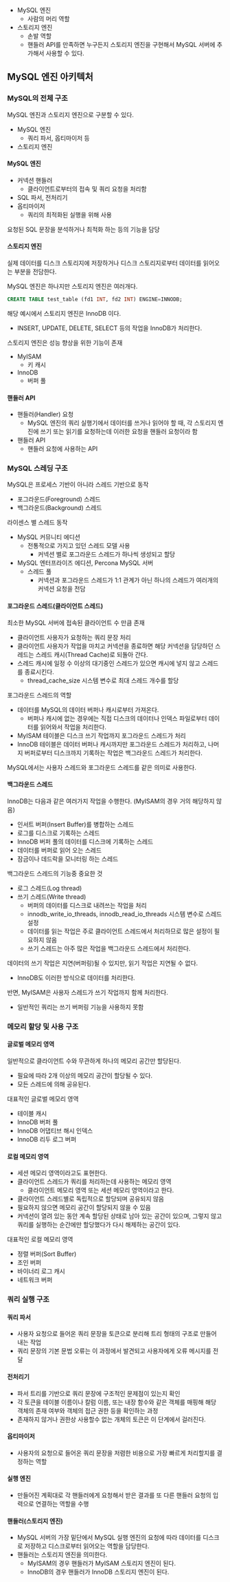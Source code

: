 - MySQL 엔진
    - 사람의 머리 역할
- 스토리지 엔진
    - 손발 역할
    - 핸들러 API를 만족하면 누구든지 스토리지 엔진을 구현해서 MySQL 서버에 추가해서 사용할 수 있다. 

## MySQL 엔진 아키텍처

### MySQL의 전체 구조
MySQL 엔진과 스토리지 엔진으로 구분할 수 있다.
- MySQL 엔진
    - 쿼리 파서, 옵티마이저 등
- 스토리지 엔진

#### MySQL 엔진
- 커넥션 핸들러
    - 클라이언트로부터의 접속 및 쿼리 요청을 처리함
- SQL 파서, 전처리기
- 옵티마이저
    - 쿼리의 최적화된 실행을 위해 사용

요청된 SQL 문장을 분석하거나 최적화 하는 등의 기능을 담당

#### 스토리지 엔진
실제 데이터를 디스크 스토리지에 저장하거나 디스크 스토리지로부터 데이터를 읽어오는 부분을 전담한다.

MySQL 엔진은 하나지만 스토리지 엔진은 여러개다.

```sql
CREATE TABLE test_table (fd1 INT, fd2 INT) ENGINE=INNODB;
```
해당 예시에서 스토리지 엔진은 InnoDB 이다.
- INSERT, UPDATE, DELETE, SELECT 등의 작업을 InnoDB가 처리한다.

스토리지 엔진은 성능 향상을 위한 기능이 존재
- MyISAM
    - 키 캐시
- InnoDB
    - 버퍼 풀

#### 핸들러 API
- 핸들러(Handler) 요청
    - MySQL 엔진의 쿼리 실행기에서 데이터를 쓰거나 읽어야 할 때, 각 스토리지 엔진에 쓰기 또는 읽기를 요청하는데 이러한 요청을 핸들러 요청이라 함
- 핸들러 API
    - 핸들러 요청에 사용하는 API

### MySQL 스레딩 구조

MySQL은 프로세스 기반이 아니라 스레드 기반으로 동작
- 포그라운드(Foreground) 스레드
- 백그라운드(Background) 스레드

라이센스 별 스레드 동작
- MySQL 커뮤니티 에디션
    - 전통적으로 가지고 있던 스레드 모델 사용
        - 커넥션 별로 포그라운드 스레드가 하나씩 생성되고 할당 
- MySQL 엔터프라이즈 에디션, Percona MySQL 서버
    - 스레드 풀
        - 커넥션과 포그라운드 스레드가 1:1 관계가 아닌 하나의 스레드가 여러개의 커넥션 요청을 전담

#### 포그라운드 스레드(클라이언트 스레드)
최소한 MySQL 서버에 접속된 클라이언트 수 만큼 존재
- 클라이언트 사용자가 요청하는 쿼리 문장 처리
- 클라이언트 사용자가 작업을 마치고 커넥션을 종료하면 해당 커넥션을 담당하던 스레드는 스레드 캐시(Thread Cache)로 되돌아 간다.
- 스레드 캐시에 일정 수 이상의 대기중인 스레드가 있으면 캐시에 넣지 않고 스레드를 종료시킨다.
    - thread_cache_size 시스템 변수로 최대 스레드 개수를 할당

포그라운드 스레드의 역할
- 데이터를 MySQL의 데이터 버퍼나 캐시로부터 가져온다.
    - 버퍼나 캐시에 없는 경우에는 직접 디스크의 데이터나 인덱스 파일로부터 데이터를 읽어와서 작업을 처리한다.
- MyISAM 테이블은 디스크 쓰기 작업까지 포그라운드 스레드가 처리
- InnoDB 테이블은 데이터 버퍼나 캐시까지만 포그라운드 스레드가 처리하고, 나머지 버퍼로부터 디스크까지 기록하는 작업은 백그라운드 스레드가 처리한다.

MySQL에서는 사용자 스레드와 포그라운드 스레드를 같은 의미로 사용한다.

#### 백그라운드 스레드
InnoDB는 다음과 같은 여러가지 작업을 수행한다. (MyISAM의 경우 거의 해당하지 않음)
- 인서트 버퍼(Insert Buffer)를 병합하는 스레드
- 로그를 디스크로 기록하는 스레드
- InnoDB 버퍼 풀의 데이터를 디스크에 기록하는 스레드
- 데이터를 버퍼로 읽어 오는 스레드
- 잠금이나 데드락을 모니터링 하는 스레드

백그라운드 스레드의 기능중 중요한 것
- 로그 스레드(Log thread)
- 쓰기 스레드(Write thread)
    - 버퍼의 데이터를 디스크로 내려쓰는 작업을 처리
    - innodb_write_io_threads, innodb_read_io_threads 시스템 변수로 스레드 설정
    - 데이터를 읽는 작업은 주로 클라이언트 스레드에서 처리하므로 많은 설정이 필요하지 않음
    - 쓰기 스레드는 아주 많은 작업을 백그라운드 스레드에서 처리한다.

데이터의 쓰기 작업은 지연(버퍼링)될 수 있지만, 읽기 작업은 지연될 수 없다.
- InnoDB도 이러한 방식으로 데이터를 처리한다.

반면, MyISAM은 사용자 스레드가 쓰기 작업까지 함께 처리한다.
- 일반적인 쿼리는 쓰기 버퍼링 기능을 사용하지 못함

### 메모리 할당 및 사용 구조

#### 글로벌 메모리 영역
일반적으로 클라이언트 수와 무관하게 하나의 메모리 공간만 할당된다.
- 필요에 따라 2개 이상의 메모리 공간이 할당될 수 있다.
- 모든 스레드에 의해 공유된다.

대표적인 글로벌 메모리 영역
- 테이블 캐시
- InnoDB 버퍼 풀
- InnoDB 어댑티브 해시 인덱스
- InnoDB 리두 로그 버퍼

#### 로컬 메모리 영역
- 세션 메모리 영역이라고도 표현한다.
- 클라이언트 스레드가 쿼리를 처리하는데 사용하는 메모리 영역
    - 클라이언트 메모리 영역 또는 세션 메모리 영역이라고 한다.
- 클라이언트 스레드별로 독립적으로 할당되며 공유되지 않음
- 필요하지 않으면 메모리 공간이 할당되지 않을 수 있음
- 커넥션이 열려 있는 동안 계속 할당된 상태로 남아 있는 공간이 있으며, 그렇지 않고 쿼리를 실행하는 순간에만 할당했다가 다시 해제하는 공간이 있다.

대표적인 로컬 메모리 영역
- 정렬 버퍼(Sort Buffer)
- 조인 버퍼
- 바이너리 로그 캐시
- 네트워크 버퍼

### 쿼리 실행 구조

#### 쿼리 파서
- 사용자 요청으로 들어온 쿼리 문장을 토큰으로 분리해 트리 형태의 구조로 만들어 내는 작업
- 쿼리 문장의 기본 문법 오류는 이 과정에서 발견되고 사용자에게 오류 메시지를 전달

#### 전처리기
- 파서 트리를 기반으로 쿼리 문장에 구조적인 문제점이 있는지 확인
- 각 토큰을 테이블 이름이나 칼럼 이름, 또는 내장 함수와 같은 객체를 매핑해 해당 객체의 존재 여부와 객체의 접근 권한 등을 확인하는 과정
- 존재하지 않거나 권한상 사용할수 없는 개체의 토큰은 이 단계에서 걸러진다.

#### 옵티마이저
- 사용자의 요청으로 들어온 쿼리 문장을 저렴한 비용으로 가장 빠르게 처리할지를 결정하는 역할

#### 실행 엔진
- 만들어진 계획대로 각 핸들러에게 요청해서 받은 결과를 또 다른 핸들러 요청의 입력으로 연결하는 역할을 수행

#### 핸들러(스토리지 엔진)
- MySQL 서버의 가장 밑단에서 MySQL 실행 엔진의 요청에 따라 데이터를 디스크로 저장하고 디스크로부터 읽어오는 역할을 담당한다.
- 핸들러는 스토리지 엔진을 의미한다.
    - MyISAM의 경우 핸들러가 MyISAM 스토리지 엔진이 된다.
    - InnoDB의 경우 핸들러가 InnoDB 스토리지 엔진이 된다.